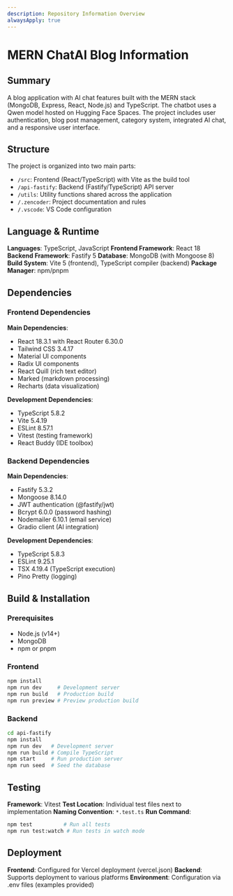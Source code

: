 ```yaml
---
description: Repository Information Overview
alwaysApply: true
---
```


# MERN ChatAI Blog Information

## Summary
A blog application with AI chat features built with the MERN stack (MongoDB, Express, React, Node.js) and TypeScript. The chatbot uses a Qwen model hosted on Hugging Face Spaces. The project includes user authentication, blog post management, category system, integrated AI chat, and a responsive user interface.

## Structure
The project is organized into two main parts:
- `/src`: Frontend (React/TypeScript) with Vite as the build tool
- `/api-fastify`: Backend (Fastify/TypeScript) API server
- `/utils`: Utility functions shared across the application
- `/.zencoder`: Project documentation and rules
- `/.vscode`: VS Code configuration

## Language & Runtime
**Languages**: TypeScript, JavaScript
**Frontend Framework**: React 18
**Backend Framework**: Fastify 5
**Database**: MongoDB (with Mongoose 8)
**Build System**: Vite 5 (frontend), TypeScript compiler (backend)
**Package Manager**: npm/pnpm

## Dependencies

### Frontend Dependencies
**Main Dependencies**:
- React 18.3.1 with React Router 6.30.0
- Tailwind CSS 3.4.17
- Material UI components
- Radix UI components
- React Quill (rich text editor)
- Marked (markdown processing)
- Recharts (data visualization)

**Development Dependencies**:
- TypeScript 5.8.2
- Vite 5.4.19
- ESLint 8.57.1
- Vitest (testing framework)
- React Buddy (IDE toolbox)

### Backend Dependencies
**Main Dependencies**:
- Fastify 5.3.2
- Mongoose 8.14.0
- JWT authentication (@fastify/jwt)
- Bcrypt 6.0.0 (password hashing)
- Nodemailer 6.10.1 (email service)
- Gradio client (AI integration)

**Development Dependencies**:
- TypeScript 5.8.3
- ESLint 9.25.1
- TSX 4.19.4 (TypeScript execution)
- Pino Pretty (logging)

## Build & Installation

### Prerequisites
- Node.js (v14+)
- MongoDB
- npm or pnpm

### Frontend
```bash
npm install
npm run dev     # Development server
npm run build   # Production build
npm run preview # Preview production build
```

### Backend
```bash
cd api-fastify
npm install
npm run dev   # Development server
npm run build # Compile TypeScript
npm start     # Run production server
npm run seed  # Seed the database
```

## Testing
**Framework**: Vitest
**Test Location**: Individual test files next to implementation
**Naming Convention**: `*.test.ts`
**Run Command**:
```bash
npm test          # Run all tests
npm run test:watch # Run tests in watch mode
```

## Deployment
**Frontend**: Configured for Vercel deployment (vercel.json)
**Backend**: Supports deployment to various platforms
**Environment**: Configuration via .env files (examples provided)